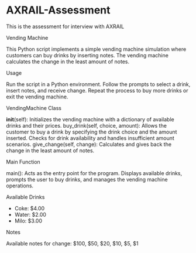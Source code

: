 # AXRAIL-Assessment
This is the assessment for interview with AXRAIL

Vending Machine

This Python script implements a simple vending machine simulation where customers can buy drinks by inserting notes. The vending machine calculates the change in the least amount of notes.

Usage

Run the script in a Python environment.
Follow the prompts to select a drink, insert notes, and receive change.
Repeat the process to buy more drinks or exit the vending machine.

VendingMachine Class

__init__(self): Initializes the vending machine with a dictionary of available drinks and their prices.
buy_drink(self, choice, amount): Allows the customer to buy a drink by specifying the drink choice and the amount inserted. Checks for drink availability and handles insufficient amount scenarios.
give_change(self, change): Calculates and gives back the change in the least amount of notes.

Main Function

main(): Acts as the entry point for the program. Displays available drinks, prompts the user to buy drinks, and manages the vending machine operations.

Available Drinks

- Coke: $4.00
- Water: $2.00
- Milo: $3.00

Notes

Available notes for change: $100, $50, $20, $10, $5, $1
